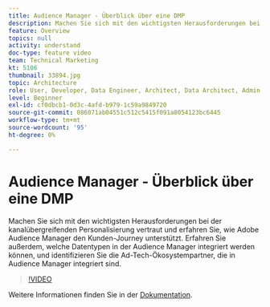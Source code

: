 ```yaml
---
title: Audience Manager - Überblick über eine DMP
description: Machen Sie sich mit den wichtigsten Herausforderungen bei der kanalübergreifenden Personalisierung vertraut und erfahren Sie, wie Adobe Audience Manager den Kunden-Journey unterstützt. Erfahren Sie außerdem, welche Datentypen in der Audience Manager integriert werden können, und identifizieren Sie die Ad-Tech-Ökosystempartner, die in Audience Manager integriert sind.
feature: Overview
topics: null
activity: understand
doc-type: feature video
team: Technical Marketing
kt: 5106
thumbnail: 33894.jpg
topic: Architecture
role: User, Developer, Data Engineer, Architect, Data Architect, Admin, Leader
level: Beginner
exl-id: cf0dbcb1-0d3c-4afd-b979-1c59a9849720
source-git-commit: 086071ab04551c512c5415f091a8054123bc6445
workflow-type: tm+mt
source-wordcount: '95'
ht-degree: 0%

---
```


# Audience Manager - Überblick über eine DMP

Machen Sie sich mit den wichtigsten Herausforderungen bei der kanalübergreifenden Personalisierung vertraut und erfahren Sie, wie Adobe Audience Manager den Kunden-Journey unterstützt. Erfahren Sie außerdem, welche Datentypen in der Audience Manager integriert werden können, und identifizieren Sie die Ad-Tech-Ökosystempartner, die in Audience Manager integriert sind.

>[!VIDEO](https://video.tv.adobe.com/v/37088/?quality=12&captions=ger)

Weitere Informationen finden Sie in der [Dokumentation](https://experienceleague.adobe.com/docs/audience-manager/user-guide/overview/aam-overview.html?lang=de).
